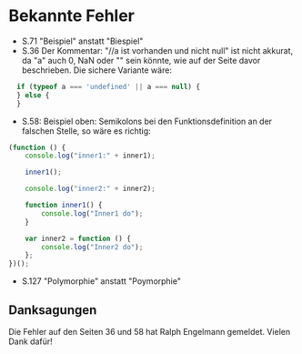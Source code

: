 Bekannte Fehler
===============

* S.71 "Beispiel" anstatt "Biespiel"
* S.36 Der Kommentar: "//a ist vorhanden und nicht null" ist nicht akkurat, da "a" auch 0, NaN oder "" sein könnte,
  wie auf der Seite davor beschrieben. Die sichere Variante wäre:
```javascript
  if (typeof a === 'undefined' || a === null) {
  } else {
  }
```
* S.58: Beispiel oben: Semikolons bei den Funktionsdefinition an der falschen Stelle, so wäre es richtig:
```javascript
(function () {
    console.log("inner1:" + inner1);

    inner1();

    console.log("inner2:" + inner2);

    function inner1() {
        console.log("Inner1 do");
    }

    var inner2 = function () {
        console.log("Inner2 do");
    };
})();
```
* S.127  "Polymorphie" anstatt "Poymorphie"

Danksagungen
------------

Die Fehler auf den Seiten 36 und 58 hat Ralph Engelmann gemeldet. Vielen Dank dafür!

